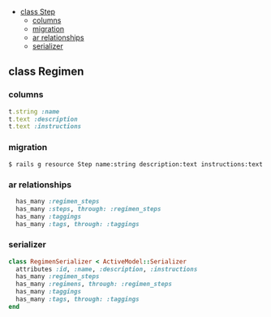 <!-- START doctoc generated TOC please keep comment here to allow auto update -->
<!-- DON'T EDIT THIS SECTION, INSTEAD RE-RUN doctoc TO UPDATE -->

- [class Step](#class-step)
  - [columns](#columns)
  - [migration](#migration)
  - [ar relationships](#ar-relationships)
  - [serializer](#serializer)

<!-- END doctoc generated TOC please keep comment here to allow auto update -->

## class Regimen

### columns

```ruby
t.string :name
t.text :description
t.text :instructions
```

### migration

```
$ rails g resource Step name:string description:text instructions:text
```

### ar relationships

```ruby
  has_many :regimen_steps
  has_many :steps, through: :regimen_steps
  has_many :taggings
  has_many :tags, through: :taggings
```

### serializer

```ruby
class RegimenSerializer < ActiveModel::Serializer
  attributes :id, :name, :description, :instructions
  has_many :regimen_steps
  has_many :regimens, through: :regimen_steps
  has_many :taggings
  has_many :tags, through: :taggings
end
```
